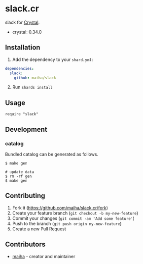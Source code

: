 # slack.cr

slack for [Crystal](http://crystal-lang.org/).

- crystal: 0.34.0

## Installation

1. Add the dependency to your `shard.yml`:

```yaml
dependencies:
  slack:
    github: maiha/slack
```

2. Run `shards install`

## Usage

```crystal
require "slack"
```

## Development

### catalog

Bundled catalog can be generated as follows.

```console
$ make gen

# update data
$ rm -rf gen
$ make gen
```

## Contributing

1. Fork it (<https://github.com/maiha/slack.cr/fork>)
2. Create your feature branch (`git checkout -b my-new-feature`)
3. Commit your changes (`git commit -am 'Add some feature'`)
4. Push to the branch (`git push origin my-new-feature`)
5. Create a new Pull Request

## Contributors

- [maiha](https://github.com/maiha) - creator and maintainer
